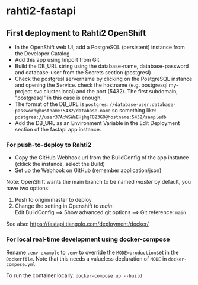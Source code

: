 # rahti2-fastapi 

## First deployment to Rahti2 OpenShift

- In the OpenShift web UI, add a PostgreSQL (persistent) instance from the Developer Catalog
- Add this app using Import from Git
- Build the DB_URL string using the database-name, database-password and database-user from the Secrets section (postgresl)
- Check the postgresl servername by clicking on the PostgreSQL instance and opening the Service. check the hostname (e.g. postgresql.my-project.svc.cluster.local) and the port (5432). The first subdomain, "postgresql" in this case is enough.
- The format of the DB_URL is `postgres://database-user:database-password@hostname:5432/database-name` so something like: `postgres://user37A:WSWeEHjhgF823GO@hostname:5432/sampledb`
- Add the DB_URL as an Environment Variable in the Edit Deployment section of the fastapi app instance.


### For push-to-deploy to Rahti2

- Copy the GitHub Webhook url from the BuildConfig of the app instance (cklick the instance, select the Build)
- Set up the Webhook on GitHub (remember application/json)

Note: OpenShift wants the main branch to be named *master* by default, you have two options:
1. Push to origin/master to deploy
2. Change the setting in Openshift to *main*:    
    Edit BuildConfig ==> Show advanced git options ==> Git reference: `main`

See also: https://fastapi.tiangolo.com/deployment/docker/



### For local real-time development using docker-compose

Rename `.env-example` to `.env` to override the `MODE=production`set in the `Dockerfile`. Note that this needs a valueless declaration of `MODE` in `docker-compose.yml`

To run the container locally:
`docker-compose up --build`
